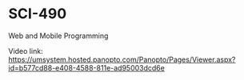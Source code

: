 # SCI-490
Web and Mobile Programming

Video link: https://umsystem.hosted.panopto.com/Panopto/Pages/Viewer.aspx?id=b577cd88-e408-4588-811e-ad95003dcd6e
